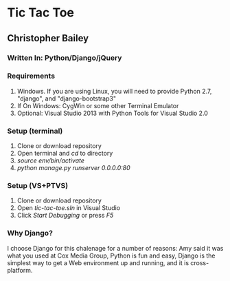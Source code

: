 # Tic Tac Toe
## Christopher Bailey

### Written In: Python/Django/jQuery

### Requirements
1. Windows. If you are using Linux, you will need to provide Python 2.7, 
    "django", and "django-bootstrap3"
2. If On Windows: CygWin or some other Terminal Emulator
3. Optional: Visual Studio 2013 with Python Tools for Visual Studio 2.0

### Setup (terminal)
1. Clone or download repository
2. Open terminal and *cd* to directory
3. *source env/bin/activate*
4. *python manage.py runserver 0.0.0.0:80*

### Setup (VS+PTVS)
1. Clone or download repository
2. Open *tic-tac-toe.sln* in Visual Studio
3. Click *Start Debugging* or press *F5*

### Why Django?
  I choose Django for this chalenage for a number of reasons: Amy said it 
was what you used at Cox Media Group, Python is fun and easy, Django is the 
simplest way to get a Web environment up and running, and it is cross-platform.
